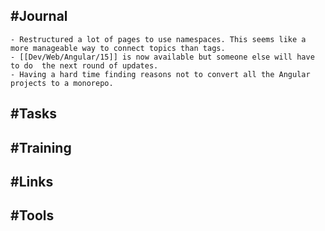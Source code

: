 ## #Journal
	- Restructured a lot of pages to use namespaces. This seems like a more manageable way to connect topics than tags.
	- [[Dev/Web/Angular/15]] is now available but someone else will have to do  the next round of updates.
	- Having a hard time finding reasons not to convert all the Angular projects to a monorepo.
## #Tasks
## #Training
## #Links
## #Tools